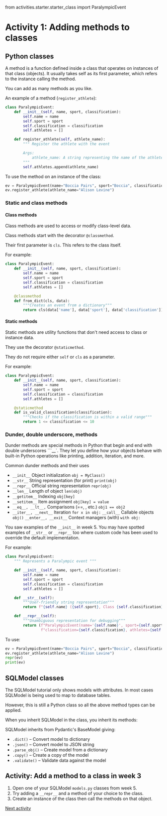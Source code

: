 from activities.starter.starter_class import ParalympicEvent

# Activity 1: Adding methods to classes

## Python classes

A method is a function defined inside a class that operates on instances of that class (objects). It usually takes self
as its first parameter, which refers to the instance calling the method.

You can add as many methods as you like.

An example of a method (`register_athlete`):

```python
class ParalympicEvent:
    def __init__(self, name, sport, classification):
        self.name = name
        self.sport = sport
        self.classification = classification
        self.athletes = []

    def register_athlete(self, athlete_name):
        """ Register the athlete with the event

        Args:
            athlete_name: A string representing the name of the athlete
        """
        self.athletes.append(athlete_name)
```

To use the method on an instance of the class:

```python
ev = ParalympicEvent(name="Boccia Pairs", sport="Boccia", classification="BC4")
ev.register_athlete(athlete_name="Alison Levine")
```

### Static and class methods

#### Class methods

Class methods are used to access or modify class-level data.

Class methods start with the decorator `@classmethod`.

Their first parameter is `cls`. This refers to the class itself.

For example:

```python
class ParalympicEvent:
    def __init__(self, name, sport, classification):
        self.name = name
        self.sport = sport
        self.classification = classification
        self.athletes = []

    @classmethod
    def from_dict(cls, data):
        """Creates an event from a dictionary"""
        return cls(data['name'], data['sport'], data['classification'])
```

#### Static methods

Static methods are utility functions that don't need access to class or instance data.

They use the decorator `@staticmethod`.

They do not require either `self` or `cls` as a parameter.

For example:

```python
class ParalympicEvent:
    def __init__(self, name, sport, classification):
        self.name = name
        self.sport = sport
        self.classification = classification
        self.athletes = []

    @staticmethod
    def is_valid_classification(classification):
        """Checks if the classification is within a valid range"""
        return 1 <= classification <= 10
```

### Dunder, double underscore, methods

Dunder methods are special methods in Python that begin and end with double underscores ```__`. They let you define how
your objects behave with built-in Python operations like printing, addition, iteration, and more.

Common dunder methods and their uses

- `__init__`  Object initialization `obj = MyClass()`
- `__str__`  String representation (for print)    `print(obj)`
- `__repr__`  Official string representation `repr(obj)`
- `__len__`  Length of object `len(obj)`
- `__getitem__`  Indexing `obj[key]`
- `__setitem__`  Item assignment `obj[key] = value`
- `__eq__, __lt__,`  Comparisons (==, , etc.)    `obj1 == obj2`
- `__iter__, __next__`  Iteration `for x in obj:`
  `__call__`  Callable objects `obj()`
  `__enter__, __exit__`  Context managers (with)    `with obj:`

You saw examples of the `__init__`  in week 5. You may have spotted examples of `__str__` or `__repr__` too where custom
code has been used to override the default implementation.

For example:

```python
class ParalympicEvent:
    """ Represents a Paralympic event """

    def __init__(self, name, sport, classification):
        self.name = name
        self.sport = sport
        self.classification = classification
        self.athletes = []

    def __str__(self):
        """User-friendly string representation"""
        return f"{self.name} ({self.sport}, Class {self.classification}) with {len(self.athletes)} athlete(s)"

    def __repr__(self):
        """Unambiguous representation for debugging"""
        return (f"ParalympicEvent(name='{self.name}', sport={self.sport}, "
                f"classification={self.classification}, athletes={self.athletes})")
```

To use:

```python
ev = ParalympicEvent(name="Boccia Pairs", sport="Boccia", classification="BC4")
ev.register_athlete(athlete_name="Alison Levine")
repr(ev)
print(ev)
```

## SQLModel classes
The SQLModel tutorial only shows models with attributes. In most cases SQLModel is being used to map to database tables.

However, this is still a Python class so all the above method types can be applied.

When you inherit SQLModel in the class, you inherit its methods:

SQLModel inherits from Pydantic's BaseModel giving:
- `.dict()` – Convert model to dictionary
- `.json()` – Convert model to JSON string
- `.parse_obj()` – Create model from a dictionary
- `.copy()` – Create a copy of the model
- `.validate()` – Validate data against the model

## Activity: Add a method to a class in week 3

1. Open one of your SQLModel `models.py` classes from week 5.
2. Try adding a `__repr__` and a method of your choice to the class.
3. Create an instance of the class then call the methods on that object.

[Next activity](8-02-insert.md)